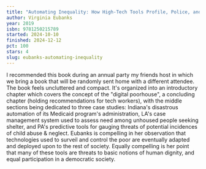 ```yaml
---
title: "Automating Inequality: How High-Tech Tools Profile, Police, and Punish the Poor"
author: Virginia Eubanks
year: 2019
isbn: 9781250215789
started: 2024-10-10
finished: 2024-12-12
pct: 100
stars: 4
slug: eubanks-automating-inequality
---
```


I recommended this book during an annual party my friends host in which we bring a book that will be randomly sent home with a different attendee. The book feels uncluttered and compact. It's organized into an introductory chapter which covers the concept of the "digital poorhouse", a concluding chapter (holding recommendations for tech workers), with the middle sections being dedicated to three case studies: Indiana's disastrous automation of its Medicaid program's administration, LA's case management system used to assess need among unhoused people seeking shelter, and PA's predictive tools for gauging threats of potential incidences of child abuse & neglect. Eubanks is compelling in her observation that technologies used to surveil and control the poor are eventually adapted and deployed upon to the rest of society. Equally compelling is her point that many of these tools are threats to basic notions of human dignity, and equal participation in a democratic society.
